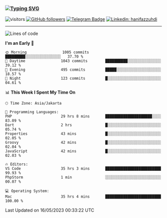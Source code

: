 ### [![Typing SVG](https://readme-typing-svg.herokuapp.com?font=lato&size=22&lines=Hi+There+👋)](https://git.io/typing-svg) 

![visitors](https://visitor-badge.glitch.me/badge?page_id=hanifazzuhdi.hanifazzuhdi)
[![GitHub followers](https://img.shields.io/github/followers/hanifazzuhdi?label=Follow&style=social)](https://github.com/hanifazzuhdi/?tab=follow) 
[![Telegram Badge](https://img.shields.io/badge/-hanif0198-blue?style=social&logo=telegram&link=https://www.t.me/hanif0198/)](https://www.t.me/hanif0198/) 
[![Linkedin: hanifazzuhdi](https://img.shields.io/badge/-hanifazzuhdi-blue?style=flat-square&logo=Linkedin&logoColor=white&link=https://www.linkedin.com/in/hanif-az-zuhdi-69688019b/)](https://www.linkedin.com/in/hanif-az-zuhdi-69688019b/) 

<hr/>

<!--START_SECTION:waka-->
![Lines of code](https://img.shields.io/badge/From%20Hello%20World%20I%27ve%20Written-18.8%20million%20lines%20of%20code-blue)

**I'm an Early 🐤** 

```text
🌞 Morning                1005 commits        █████████░░░░░░░░░░░░░░░░   37.70 % 
🌆 Daytime                1043 commits        ██████████░░░░░░░░░░░░░░░   39.12 % 
🌃 Evening                495 commits         █████░░░░░░░░░░░░░░░░░░░░   18.57 % 
🌙 Night                  123 commits         █░░░░░░░░░░░░░░░░░░░░░░░░   04.61 % 
```


📊 **This Week I Spent My Time On** 

```text
🕑︎ Time Zone: Asia/Jakarta

💬 Programming Languages: 
PHP                      29 hrs 8 mins       █████████████████████░░░░   83.09 % 
Dart                     2 hrs               █░░░░░░░░░░░░░░░░░░░░░░░░   05.74 % 
Properties               43 mins             █░░░░░░░░░░░░░░░░░░░░░░░░   02.05 % 
Groovy                   42 mins             █░░░░░░░░░░░░░░░░░░░░░░░░   02.04 % 
JavaScript               42 mins             █░░░░░░░░░░░░░░░░░░░░░░░░   02.03 % 

🔥 Editors: 
VS Code                  35 hrs 3 mins       █████████████████████████   99.93 % 
PhpStorm                 1 min               ░░░░░░░░░░░░░░░░░░░░░░░░░   00.07 % 

💻 Operating System: 
Mac                      35 hrs 4 mins       █████████████████████████   100.00 % 
```


 Last Updated on 16/05/2023 00:33:22 UTC
<!--END_SECTION:waka-->

